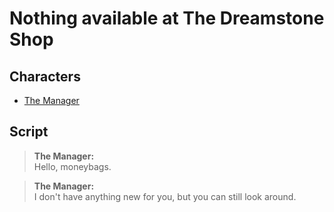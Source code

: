 # Nothing available at The Dreamstone Shop
## Characters
* [The Manager](/characters/the-manager.md)

## Script
> **The Manager:**<br />
> Hello, moneybags.

> **The Manager:**<br />
> I don't have anything new for you, but you can still look around.